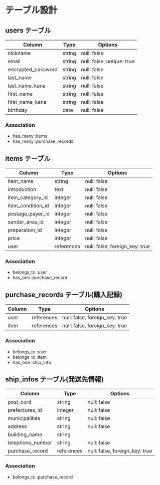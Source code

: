 # テーブル設計

## users テーブル

| Column             | Type    | Options                   |
| ------------------ | ------- | ------------------------- |
| nickname           | string  | null: false               |
| email              | string  | null: false, unique: true |
| encrypted_password | string  | null: false               |
| last_name          | string  | null: false               |
| last_name_kana     | string  | null: false               |
| first_name         | string  | null: false               |
| first_name_kana    | string  | null: false               |
| birthday           | date    | null: false               |

### Association

- has_many :items
- has_many :purchase_records

## items テーブル

| Column            | Type       | Options                        |
| ----------------- | ---------- | ------------------------------ |
| item_name         | string     | null: false                    |
| introduction      | text       | null: false                    |
| item_category_id  | integer    | null: false                    |
| item_condition_id | integer    | null: false                    |
| postage_payer_id  | integer    | null: false                    |
| sender_area_id    | integer    | null: false                    |
| preparation_id    | integer    | null: false                    |
| price             | integer    | null: false                    |
| user              | references | null: false, foreign_key: true |

### Association

- belongs_to :user
- has_one :purchase_record


## purchase_records テーブル(購入記録)

| Column | Type       | Options                        |
| ------ | ---------- | ------------------------------ |
| user   | references | null: false, foreign_key: true |
| item   | references | null: false, foreign_key: true |

### Association

- belongs_to :user
- belongs_to :item
- has_one :ship_info

## ship_infos テーブル(発送先情報)

| Column           | Type       | Options                        |
| -----------------| ---------- | ------------------------------ |
| post_cord        | string     | null: false                    |
| prefectures_id   | integer    | null: false                    |
| municipalities   | string     | null: false                    |
| address          | string     | null: false                    |
| building_name    | string     |                                |
| telephone_number | string     | null: false                    |
| purchase_record  | references | null: false, foreign_key: true |

### Association

- belongs_to :purchase_record